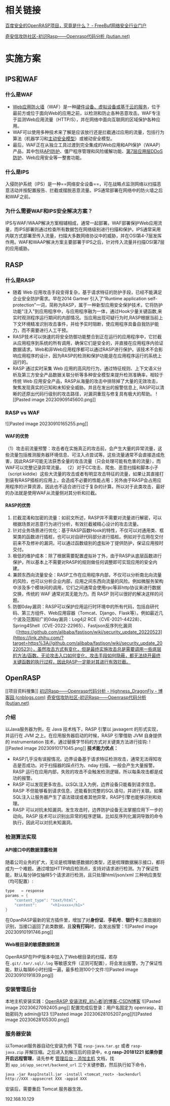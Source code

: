 # 相关链接
[百度安全的OpenRASP项目，究竟是什么？ - FreeBuf网络安全行业门户](https://www.freebuf.com/articles/web/164413.html)

[奇安信攻防社区-初识Rasp——Openrasp代码分析 (butian.net)](https://forum.butian.net/share/1959)
# 实施方案
## IPS和WAF
### 什么是WAF
- [Web应用防火墙](https://cn.radware.com/cyberpedia/application-security/what-is-waf/)（WAF）是一种[硬件设备、虚拟设备或基于云的服务](https://cn.radware.com/cyberpedia/application-security/3-types-of-waf/)，位于最前方或位于面向Web的应用之前，以检测和防止各种恶意攻击。WAF专注于监测Web应用流量（HTTP/S），并在网络中面向互联网的区域保护各种应用。
- WAF可以使用多种技术来了解是应该放行还是拦截通过应用的流量，包括行为算法（机器学习和[主动安全模型](https://www.radware.com/cyberpedia/application-security/what-is-a-positive-security-model/)）或被动安全模型。
- 最后，WAF正在从独立工具过渡到完全集成的Web应用和API保护（WAAP）产品，其中包括[API防护](https://www.radware.com/cyberpedia/application-security/what-is-api-security/)、僵尸程序管理和风险缓解功能、[第7层应用层DDoS防护](https://www.radware.com/cyberpedia/application-security/application-layer-ddos-layer-7/)、Web应用安全等一整套功能。
### 什么是IPS
入侵防护系统（IPS）是一种==网络安全设备==，可在战略点监测网络以扫描恶意活动并按配置报告、拦截或摆脱恶意流量。IPS通常部署在网络中的防火墙之后和WAF之前。
### 为什么需要WAF和IPS安全解决方案？
IPS与WAF/WAAP解决方案相辅相成，通常一起部署。WAF部署保护Web应用流量，而IPS部署则通过检查所有数据包在网络级别进行扫描和保护。IPS通常采用内联方式部署至传入流量，扫描大多数网络协议中的威胁，并在OSI第4-7层发挥作用。WAF和WAAP解决方案主要部署于IPS之后，针对传入流量并扫描OSI第7层的应用威胁。
## RASP
### 什么是RASP

- 随着 Web 应用攻击手段变得复杂，基于请求特征的防护手段，已经不能满足企业安全防护需求。早在2014 Gartner 引入了“Runtime application self-protection”一词，简称为RASP，属于一种新型应用安全保护技术，它将防护功能"注入"到应用程序中，与应用程序融为一体，通过Hook少量关键函数,来实时观测程序运行期间的内部情况。当应用出现可疑行为时,RASP根据当前上下文环境精准识别攻击事件，并给予实时阻断，使应用程序具备自我防护能力，而不需要进行人工干预。
- RASP技术可以快速的将安全防御功能整合到正在运行的应用程序中，它拦截从应用程序到系统的所有调用，确保它们是安全的，并直接在应用程序内验证数据请求。Web和非Web应用程序都可以通过RASP进行保护。该技术不会影响应用程序的设计，因为RASP的检测和保护功能是在应用程序运行的系统上运行的。
- RASP 通过实时采集 Web 应用的高风险行为，通过特征规则、上下文语义分析及第三方安全产品数据关联分析等多种安全模型来提升检测准确率，相较于传统 Web 应用安全产品，RASP从海量的攻击中排除掉了大量的无效攻击，聚焦发现真实的已知和未知安全威胁。并且在发出的报警信息上, RASP可以清晰的还原出代码行级别的攻击路径，对漏洞重现与修复具有极大的帮助。
  ![[Pasted image 20230909145600.png]]
### RASP vs WAF
![[Pasted image 20230910165255.png]]
#### WAF的优势
（1）攻击前流量预警：攻击者在实施真正的攻击前，会产生大量的异常流量，这些流量包括推测服务器环境信息、可注入点尝试等。这些流量通常不会直接造成危害，因此RASP可能无法获悉全量的攻击流量（只会处理可能有危害的流量），而WAF可以完整记录异常流量。
（2）对于CC攻击、爬虫、恶意扫描和脚本小子（script kiddie）这些大流量的攻击或者有明显攻击特征的流量，如果让其直接打到装有RASP插桩的应用上，会造成不必要的性能占用；另外由于RASP会占用应用程序的计算资源，因此也不适合进行过于复杂的计算。所以对于此类攻击，最好的办法就是使用WAF从流量侧对其分析和拦截。
#### RASP的优势
1. 拦截混淆和加密的流量：如前文所述，RASP并不需要对流量进行解密，可以根据场景对恶意行为进行分析，有效拦截被精心设计的攻击流量。
2. 针对业务场景进行优化：基于RASP函数Hook的特性，不仅可以对通用类、框架类的函数进行插桩，也可以对自研代码部分进行插桩。例如对于应用在交付前来不及修补的漏洞，可以通过函数级别的虚拟补丁提供防护，保证应用按时交付。
3. 极低的维护成本：除了根据需要配置虚拟补丁外，由于RASP从底层函数进行保护，所以基本上不需要对RASP的规则做任何调整即可实现应用的安全内建。
4. 兼顾东西向流量安全：RASP工作在应用程序内部，不仅可以分析南北向流量的风险，也可以分析企业内部，应用之间东西向流量的风险。例如微服务架构中涉及多个模块间的调用，它们之间通常会使用rpc等非http协议来进行数据交换，传统的 WAF 通常对其无能为力。而 RASP 则可以很好的解决这样的问题。
5. 防御0day漏洞：RASP可以保护应用运行时环境中的所有代码，包括自研代码、第三方组件、Web应用容器（Tomcat、Django、Flask等）。例如最近几个波及范围较广的0day漏洞：Log4j2 RCE（CVE-2021-44228）、Spring4Shell（CVE-2022-22965）、Fastjson反序列化漏洞（[https://github.com/alibaba/fastjson/wiki/security_update_20220523](https://link.zhihu.com/?target=https%3A//github.com/alibaba/fastjson/wiki/security_update_20220523)），虽然攻击方式有变化，但是最终实施攻击总是需要调用一些底层的方法/函数。无论攻击入口如何变化、攻击手段如何隐蔽，都无法绕开最终关键函数的执行过程，因此RASP一定能对其进行有效拦截。
## OpenRASP
[[项目资料搜集]]
[初识Rasp——Openrasp代码分析 - Highness_DragonFly - 博客园 (cnblogs.com)](https://www.cnblogs.com/HighnessDragonfly/p/16844377.html)
[奇安信攻防社区-初识Rasp——Openrasp代码分析 (butian.net)](https://forum.butian.net/share/1959)
### 介绍
以Java服务器为例，在 Java 技术栈下，RASP 引擎以 javaagent 的形式实现，并运⾏在 JVM 之上。在应⽤服务器启动的时候，RASP 引擎借助 JVM ⾃身提供的 instrumentation 技术，通过替换字节码的⽅式对关键类⽅法进⾏挂钩:
![[Pasted image 20230910171045.png]]
**技术能力优点：**
- RASP几乎没有误报情况。边界设备基于请求特征检测攻击，通常⽆法得知攻击是否成功。对于扫描器的踩点⾏为、nday 扫描，⼀般会产⽣⼤量报警。RASP 运行在应用内部，失败的攻击不会触发检测逻辑，所以每条攻击都是成功的报警。
- RASP 可以发现更多攻击。以SQL注⼊为例，边界设备只能看到请求信息。RASP 不但能够看到请求信息，还能看到完整的SQL语句，并进行关联。如果SQL注⼊让服务器产生了语法错误或者其他异常，RASP引擎也能够识别和处理。
- RASP 可以对抗未知漏洞。发生攻击时，边界防护设备无法掌握应用下一步的动向。RASP 技术可以识别出异常的程序逻辑，比如反序列化漏洞导致的命令执行，因此可以对抗未知漏洞。
### 检测算法实现
#### API接口中的数据泄露检测 
随着公司业务的扩大，无论是梳理敏感数据的类型，还是梳理数据展示接口，都将成为一个难题。通过增加HTTP响应检测点，支持对请求进行检测。为了保证性能，默认每分钟仅抽样5个请求进行检测，且只处理html/json/xml 三种响应类型（均可配置）:
```Java
type   = response
params = {
    "content_type": "text/html",
    "content":      "<h1>xxxx</h1>"
}
```
在OpanRASP最新的官方插件里，增加了对**身份证**、**手机号**、**银行卡**三类数据的识别，当接口返回了此类数据，且**没有打码**时，会发出报警：![[Pasted image 20230910191746.png]]
#### Web根目录的敏感数据检测
OpenRASP在PHP版本中加入了Web根目录的扫描，若存在`.git/.tar/.sql/.log` 等敏感文件（正则可配置），将会发出报警。为了保证性能，默认每隔6小时扫描一遍，最多检测100个文件:![[Pasted image 20230910191839.png]]
### 安装管理后台
本地主机安装实践：[OpenRASP 安装流程_初心者|的博客-CSDN博客](https://blog.csdn.net/roukmanx/article/details/103782829)
![[Pasted image 20230627092405.png]]
配置完成后登录：用户名固定为 openrasp，初始密码为 admin@123
![[Pasted image 20230628105207.png]]![[Pasted image 20230628105300.png]]
### 服务器安装
以Tomacat服务器自动化安装为例
下载 `rasp-java.tar.gz` 或者 `rasp-java.zip` 并解压缩。之后进入到解压后的目录中，e.g **rasp-20181221**
**如果你要开启远程管理**，请先参考 [管理后台 - 添加主机](https://rasp.baidu.com/doc/setup/panel.html#add-host) 文档，找到 `app_id/app_secret/backend_url` 三个关键参数，然后执行如下命令，
```
java -jar RaspInstall.jar -install <tomcat_root> -backendurl http://XXX -appsecret XXX -appid XXX
```
安装后，需要重启 Tomcat 服务器生效。

192.168.10.129
